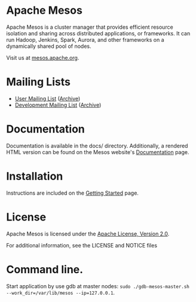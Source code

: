 # Apache Mesos

Apache Mesos is a cluster manager that provides efficient resource isolation
and sharing across distributed applications, or frameworks. It can run Hadoop,
Jenkins, Spark, Aurora, and other frameworks on a dynamically shared pool of
nodes.

Visit us at [mesos.apache.org](http://mesos.apache.org).

# Mailing Lists

 * [User Mailing List](mailto:user-subscribe@mesos.apache.org) ([Archive](https://mail-archives.apache.org/mod_mbox/mesos-user/))
 * [Development Mailing List](mailto:dev-subscribe@mesos.apache.org) ([Archive](https://mail-archives.apache.org/mod_mbox/mesos-dev/))

# Documentation

Documentation is available in the docs/ directory. Additionally, a rendered HTML
version can be found on the Mesos website's [Documentation](http://mesos.apache.org/documentation/) page.

# Installation

Instructions are included on the [Getting Started](http://mesos.apache.org/getting-started/) page.

# License

Apache Mesos is licensed under the [Apache License, Version 2.0](http://www.apache.org/licenses/LICENSE-2.0).

For additional information, see the LICENSE and NOTICE files

# Command line.

Start application by use gdb at master nodes: ``` sudo ./gdb-mesos-master.sh --work_dir=/var/lib/mesos --ip=127.0.0.1 ```.
